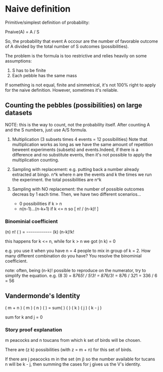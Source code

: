 # Naive definition

Primitive/simplest definition of probability:

Pnaive(A) = A / S 

So, the probability that event A occour are the number of favorable outcome of A divided by the total number of S outcomes (possibilities).

The problem is the formula is too restrictive and relies heavily on some assumptions:

1. S has to be finite
2. Each pebble has the same mass

If something is not equal, finite and simmetrical, it's not 100% right to apply for the naive definition.
However, sometimes it's reliable.

## Counting the pebbles (possibilities) on large datasets

NOTE: this is the way to count, not the probability itself. After counting A and the S numbers, just use A/S formula.

1. Multiplication (3 subsets times 4 events = 12 possibilities)
Note that multiplication works as long as we have the same amount of repetition beweent experiments (subsets) and events.Indeed, if there is a difference and no substitute events, then it's not possible to apply the multiplication counting.

2. Sampling with replacement: e.g. putting back a number already extracted at bingo. n^k where n are the events and k the times we run the experiment. the total possibilities are n^k

3. Sampling with NO replacement: the number of possible outcomes decreas by 1 each time. Then, we have two different scenarios...
    * 0 possibilities if k > n
    * n(n-1)...(n-k+1) if k <= n so [ n! / (n-k)! ]


### Binominial coefficient

(n)         n!
( ) = -------------
(k)     (n-k)!k!

this happens for k <= n, while for k > n we got (n k) = 0

e.g. you use it when you have n = 4 people to mix in group of k = 2. How many different combination do you have? You resolve the binominial coefficient. 

note: often, being (n-k)! possible to reproduce on the numerator, try to simplify the equation. e.g. (8 3) = 8*7*6*5! / 5!*3! = 8*7*6/3! = 8*7*6 / 3*2*1 = 336 / 6 = 56


## Vandermonde's Identity

( m + n )      ( m ) (   n   )
(       ) = sum(   ) (       )
(   k   )      ( j ) ( k - j )

sum for k and j = 0

### Story proof explanation

m peacocks and n toucans from which k set of birds will be chosen.

There are (z k) possibilities (with z = m + n) for this set of birds. 

If there are j peacocks m in the set (m j) so the number available for tucans n will be k - j, then summing the cases for j gives us the V's identity.
